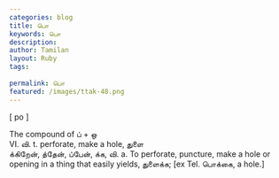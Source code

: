 ```yaml
---
categories: blog
title: பொ
keywords: பொ
description: 
author: Tamilan
layout: Ruby
tags: 
 
permalink: பொ
featured: /images/ttak-48.png
---
```

  
[ po ]  
  
The compound of ப் + ஒ  
VI. வி. t. perforate, make a hole, துளை  
க்கிறேன், த்தேன், ப்பேன், க்க, வி. a. To perforate, puncture, make a hole or opening in a thing that easily yields, துளைக்க; [ex Tel. பொக்கை, a hole.]